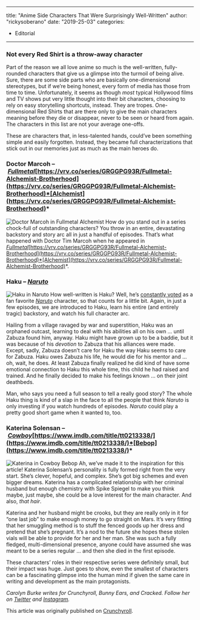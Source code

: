 
---
title: "Anime Side Characters That Were Surprisingly Well-Written"
author: "rickysoberano"
date: "2019-25-03"
categories:
- Editorial
---

### Not every Red Shirt is a throw-away character

Part of the reason we all love anime so much is the well-written, fully-rounded characters that give us a glimpse into the turmoil of being alive. Sure, there are some side parts who are basically one-dimensional stereotypes, but if we&#8217;re being honest, every form of media has those from time to time. Unfortunately, it seems as though *most* typical Hollywood films and TV shows put very little thought into their bit characters, choosing to rely on easy storytelling shortcuts, instead. They are tropes. One-dimensional Red Shirts that are there only to give the main characters meaning before they die or disappear, never to be seen or heard from again. The characters in this list are not your average one-offs.

These are characters that, in less-talented hands, could&#8217;ve been something simple and easily forgotten. Instead, they became full characterizations that stick out in our memories just as much as the main heroes do. 

### **Doctor Marcoh &#8211; *[Fullmetal](https://vrv.co/series/GRGGPG93R/Fullmetal-Alchemist-Brotherhood)*[https://vrv.co/series/GRGGPG93R/Fullmetal-Alchemist-Brotherhood](https://vrv.co/series/GRGGPG93R/Fullmetal-Alchemist-Brotherhood)*[Alchemist](https://vrv.co/series/GRGGPG93R/Fullmetal-Alchemist-Brotherhood)***
![Doctor Marcoh in Fullmetal Alchemist](https://i2.wp.com/img1.ak.crunchyroll.com/i/spire1/93eb7758ea12096bfca9aaf175da1b631552758868_full.png?w=1170&#038;ssl=1)
How do you stand out in a series chock-full of outstanding characters? You throw in an entire, devastating backstory and story arc all in just a handful of episodes. That&#8217;s what happened with Doctor Tim Marcoh when he appeared in *[Fullmetal](https://vrv.co/series/GRGGPG93R/Fullmetal-Alchemist-Brotherhood)*[https://vrv.co/series/GRGGPG93R/Fullmetal-Alchemist-Brotherhood](https://vrv.co/series/GRGGPG93R/Fullmetal-Alchemist-Brotherhood)*[Alchemist](https://vrv.co/series/GRGGPG93R/Fullmetal-Alchemist-Brotherhood)*.

### **Haku &#8211; *[Naruto](https://vrv.co/series/GY9PJ5KWR/Naruto)***
![Haku in Naruto](https://i1.wp.com/img1.ak.crunchyroll.com/i/spire4/5368041429b6693612d27725e47166631552759007_full.png?w=1170&#038;ssl=1)
How well-written is Haku? Well, he&#8217;s [constantly voted](https://naruto.fandom.com/wiki/Naruto_Character_Popularity_Polls) as a fan favorite *[Naruto](https://vrv.co/series/GY9PJ5KWR/Naruto)* character, so that counts for a little bit. Again, in just a few episodes, we are introduced to Haku, learn his entire (and entirely tragic) backstory, and watch his full character arc.

Hailing from a village ravaged by war and superstition, Haku was an orphaned outcast, learning to deal with his abilities all on his own &#8230; until Zabuza found him, anyway. Haku might have grown up to be a baddie, but it was because of his *devotion* to Zabuza that his alliances were made. Except, sadly, Zabuza doesn&#8217;t care for Haku the way Haku seems to care for Zabuza. Haku owes Zabuza his life, he would die for his mentor and &#8230; oh, wait, he does. At least Zabuza finally realized he did kind of have some emotional connection to Haku this whole time, this child he had raised and trained. And he finally decided to make his feelings known &#8230; on their joint deathbeds.

Man, who says you need a full season to tell a really good story? The whole Haku thing is kind of a slap in the face to all the people that think *Naruto* is only investing if you watch hundreds of episodes. *Naruto* could play a pretty good short game when it wanted to, too. 

### **Katerina Solensan &#8211; *[Cowboy](https://www.imdb.com/title/tt0213338/)*[https://www.imdb.com/title/tt0213338/](https://www.imdb.com/title/tt0213338/)*[Bebop](https://www.imdb.com/title/tt0213338/)***
![Katerina in Cowboy Bebop](https://i1.wp.com/img1.ak.crunchyroll.com/i/spire2/2ecb9652ce7f3aec1ad60bcab255fea91552759104_full.png?w=1170&#038;ssl=1)
Ah, we&#8217;ve made it to the inspiration for this article! Katerina Solensan&#8217;s personality is fully formed right from the very start. She&#8217;s clever, hopeful, and complex. She&#8217;s got big schemes and even bigger dreams. Katerina has a complicated relationship with her criminal husband but enough chemistry with Spike Spiegel to make you think maybe, just maybe, she could be a love interest for the main character. And also, *that* *hair*.

Katerina and her husband might be crooks, but they are really only in it for &#8220;one last job&#8221; to make enough money to go straight on Mars. It&#8217;s very fitting that her smuggling method is to stuff the fenced goods up her dress and pretend that she&#8217;s pregnant. It&#8217;s a nod to the future she hopes these stolen vials will be able to provide for her and her man. She was such a fully fledged, multi-dimensional presence, anyone could have assumed she was meant to be a series regular &#8230; and then she died in the first episode.

These characters&#8217; roles in their respective series were definitely small, but their impact was huge. Just goes to show, even the smallest of characters can be a fascinating glimpse into the human mind if given the same care in writing and development as the main protagonists.

*Carolyn Burke writes for Crunchyroll, Bunny Ears, and Cracked. Follow her on [Twitter](https://twitter.com/mrsvikingbunny) and [Instagram](https://www.instagram.com/mrsvikingbunny/?hl=en).*

This article was originally published on [Crunchyroll](https://www.crunchyroll.com/anime-feature/2019/03/23/anime-side-characters-that-were-surprisingly-well-written?_token=yrPE50v_og1P7AFu5GX308XZGr0jm5DdT8A0CzgM8vs).
